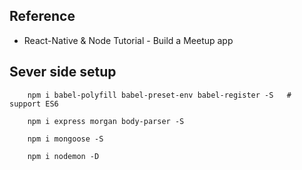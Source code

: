 ## Reference
- React-Native & Node Tutorial - Build a Meetup app




## Sever side setup
```
    npm i babel-polyfill babel-preset-env babel-register -S   # support ES6

    npm i express morgan body-parser -S

    npm i mongoose -S

    npm i nodemon -D
```